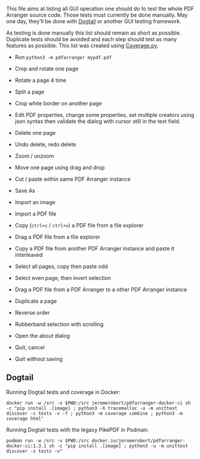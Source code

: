 This file aims at listing all GUI operation one should do to test the whole PDF Arranger
source code. Those tests must currently be done manually. May one day, they'll
be done with [Dogtail](https://gitlab.com/dogtail/dogtail) or another GUI testing framework.

As testing is done manually this list should remain as short as possible.
Duplicate tests should be avoided and each step should test as many features as
possible. This list was created using
[Coverage.py](https://coverage.readthedocs.io).

-   Run `python3 -m pdfarranger mypdf.pdf`

-   Crop and rotate one page

-   Rotate a page 4 time

-   Split a page

-   Crop white border on another page

-   Edit PDF properties, change some properties, set multiple creators using json syntax
    then validate the dialog with cursor still in the text field.

-   Delete one page

-   Undo delete, redo delete

-   Zoom / unzoom

-   Move one page using drag and drop

-   Cut / paste within same PDF Arranger instance

-   Save As

-   Import an image

-   Import a PDF file

-   Copy (`ctrl+c` / `ctrl+v`) a PDF file from a file explorer

-   Drag a PDF file from a file explorer

-   Copy a PDF file from another PDF Arranger instance and paste it interleaved

-   Select all pages, copy then paste odd

-   Select even page, then invert selection

-   Drag a PDF file from a PDF Arranger to a other PDF Arranger instance

-   Duplicate a page

-   Reverse order

-   Rubberband selection with scrolling

-   Open the about dialog

-   Quit, cancel

-   Quit without saving

## Dogtail

Running Dogtail tests and coverage in Docker:

```
docker run -w /src -v $PWD:/src jeromerobert/pdfarranger-docker-ci sh -c "pip install .[image] ; python3 -X tracemalloc -u -m unittest discover -s tests -v -f ; python3 -m coverage combine ; python3 -m coverage html"
```

Running Dogtail tests with the legacy PikePDF in Podman:

```
podman run -w /src -v $PWD:/src docker.io/jeromerobert/pdfarranger-docker-ci:1.3.1 sh -c "pip install .[image] ; python3 -u -m unittest discover -s tests -v"
```
